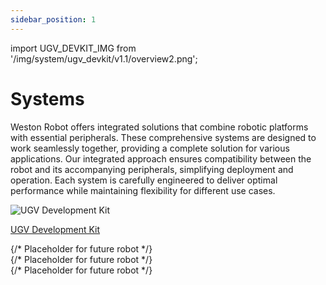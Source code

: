 ```yaml
---
sidebar_position: 1
---
```


import UGV_DEVKIT_IMG from '/img/system/ugv_devkit/v1.1/overview2.png';

# Systems

Weston Robot offers integrated solutions that combine robotic platforms with essential peripherals. These comprehensive systems are designed to work seamlessly together, providing a complete solution for various applications. Our integrated approach ensures compatibility between the robot and its accompanying peripherals, simplifying deployment and operation. Each system is carefully engineered to deliver optimal performance while maintaining flexibility for different use cases.

<div className="row">
    <div className="col col--6">
        <div style={{ textAlign: 'center' }}>
            <img src={UGV_DEVKIT_IMG} alt="UGV Development Kit" style={{ height: 200 }} />
            <p><a href="ugv_devkit/v1.1">UGV Development Kit</a></p>
        </div>
    </div>
    <div className="col col--6">
        <div style={{ textAlign: 'center' }}>
            {/* Placeholder for future robot */}
        </div>
    </div>
</div>
<div className="row">
    <div className="col col--6">
        <div style={{ textAlign: 'center' }}>
            {/* Placeholder for future robot */}
        </div>
    </div>
    <div className="col col--6">
        <div style={{ textAlign: 'center' }}>
            {/* Placeholder for future robot */}
        </div>
    </div>
</div>
